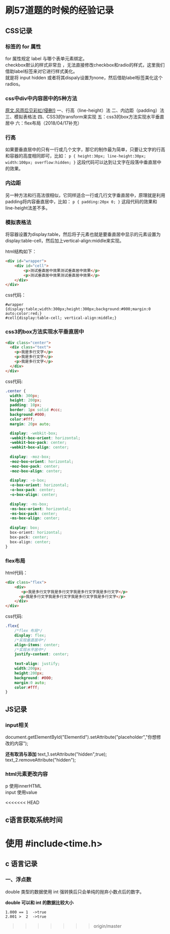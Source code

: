 # 刷57道题的时候的经验记录  

## CSS记录  

### <label> 标签的 for 属性  

for 属性规定 label 与哪个表单元素绑定。  
checkbox默认的样式非常丑 ，无法直接修改checkbox和radio的样式，这里我们借助label标签来对它进行样式美化。  
就是将 input hidden 或者将其dispaly设置为none，然后借助label标签美化这个radios。  

### css中div中内容居中的5种方法  
[原文.风雨后见彩虹(侵删!)](https://www.cnblogs.com/moqiutao/p/4807792.html)
    一、行高（line-height）法
    二、内边距（padding）法
    三、模拟表格法
    四、CSS3的transform来实现
    五：css3的box方法实现水平垂直居中
    六：flex布局（2018/04/17补充）
### 行高  
如果要垂直居中的只有一行或几个文字，那它的制作最为简单，只要让文字的行高和容器的高度相同即可，比如：
`p { height:30px; line-height:30px; width:100px; overflow:hidden; }`
这段代码可以达到让文字在段落中垂直居中的效果。
### 内边距  
另一种方法和行高法很相似，它同样适合一行或几行文字垂直居中，原理就是利用padding将内容垂直居中，比如：
`p { padding:20px 0; }`
这段代码的效果和line-height法差不多。  
### 模拟表格法  
将容器设置为display:table，然后将子元素也就是要垂直居中显示的元素设置为display:table-cell，然后加上vertical-align:middle来实现。

html结构如下：
```html
<div id="wrapper">
    <div id="cell">
        <p>测试垂直居中效果测试垂直居中效果</p>
        <p>测试垂直居中效果测试垂直居中效果</p>
    </div>
</div>
```
css代码：
```
#wrapper {display:table;width:300px;height:300px;background:#000;margin:0 auto;color:red;}
#cell{display:table-cell; vertical-align:middle;}
```
### css3的box方法实现水平垂直居中  
```html
<div class="center">
  <div class="text">
    <p>我是多行文字</p>
    <p>我是多行文字</p>
    <p>我是多行文字</p>
  </div>
</div>
```
css代码:  
```css
.center {
  width: 300px;
  height: 200px;
  padding: 10px;
  border: 1px solid #ccc;
  background:#000;
  color:#fff;
  margin: 20px auto;

  display: -webkit-box;
  -webkit-box-orient: horizontal;
  -webkit-box-pack: center;
  -webkit-box-align: center;
  
  display: -moz-box;
  -moz-box-orient: horizontal;
  -moz-box-pack: center;
  -moz-box-align: center;
  
  display: -o-box;
  -o-box-orient: horizontal;
  -o-box-pack: center;
  -o-box-align: center;
  
  display: -ms-box;
  -ms-box-orient: horizontal;
  -ms-box-pack: center;
  -ms-box-align: center;
  
  display: box;
  box-orient: horizontal;
  box-pack: center;
  box-align: center;
}
```

### flex布局  
html代码：
```html
<div class="flex">
    <div>
       <p>我是多行文字我是多行文字我是多行文字我是多行文字</p>
      <p>我是多行文字我是多行文字我是多行文字我是多行文字</p>
    </div>
</div>
```
css代码:  
```css
.flex{
    /*flex 布局*/
    display: flex;
    /*实现垂直居中*/
    align-items: center;
    /*实现水平居中*/
    justify-content: center;
    
    text-align: justify;
    width:200px;
    height:200px;
    background: #000;
    margin:0 auto;
    color:#fff;
}
```  

## JS记录

### input相关  

document.getElementById("ElementId").setAttribute("placeholder","你想修改的内容");

**还有取消与添加**
text_1.setAttribute("hidden",true);
text_2.removeAttribute("hidden");

### html元素更改内容  
p			使用innerHTML    
input		 使用value  

<<<<<<< HEAD
## c语言获取系统时间  
使用 #include<time.h>
=======


## c 语言记录    

### 一、浮点数

double 类型的数据使用 int 强转换后只会单纯的抛弃小数点后的数字。  

**double 可以和 int 的数据比较大小**  

```
1.000 == 1	->true
2.001 >  2  ->true
```



>>>>>>> origin/master
